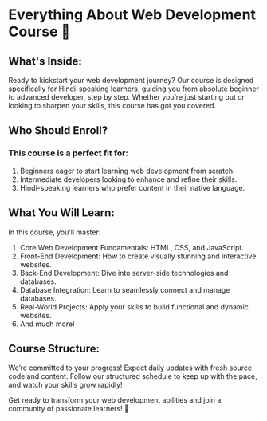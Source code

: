 # Everything About Web Development Course 🚀

## What's Inside:

Ready to kickstart your web development journey? Our course is designed specifically for Hindi-speaking learners, guiding you from absolute beginner to advanced developer, step by step. Whether you’re just starting out or looking to sharpen your skills, this course has got you covered.

## Who Should Enroll?

### This course is a perfect fit for:

1. Beginners eager to start learning web development from scratch.
2. Intermediate developers looking to enhance and refine their skills.
3. Hindi-speaking learners who prefer content in their native language.

## What You Will Learn:


In this course, you’ll master:

1. Core Web Development Fundamentals: HTML, CSS, and JavaScript.
2. Front-End Development: How to create visually stunning and interactive websites.
3. Back-End Development: Dive into server-side technologies and databases.
4. Database Integration: Learn to seamlessly connect and manage databases.
5. Real-World Projects: Apply your skills to build functional and dynamic websites.
6. And much more!

## Course Structure:

We’re committed to your progress! Expect daily updates with fresh source code and content. Follow our structured schedule to keep up with the pace, and watch your skills grow rapidly! 

Get ready to transform your web development abilities and join a community of passionate learners! 🎯
